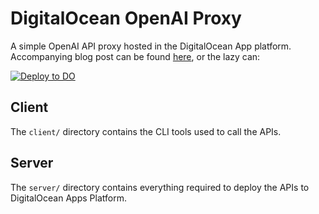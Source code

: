 # DigitalOcean OpenAI Proxy

A simple OpenAI API proxy hosted in the DigitalOcean App platform. Accompanying blog post can be found [here](https://blog.smallsec.ca/openai-proxy), or the lazy can:

[![Deploy to DO](https://www.deploytodo.com/do-btn-blue.svg)](https://cloud.digitalocean.com/apps/new?repo=https://github.com/leesoh/digitalocean-openai-proxy/tree/main&refcode=99fa046662d7)

## Client

The `client/` directory contains the CLI tools used to call the APIs.

## Server

The `server/` directory contains everything required to deploy the APIs to DigitalOcean Apps Platform.
